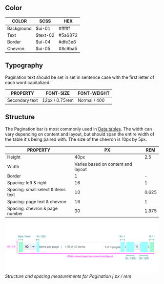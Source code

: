 ## Color

| COLOR          | SCSS    | HEX         |
|----------------|---------|-------------|
| Background     | $ui-01  | #ffffff     |
| Text           | $text-02| #5a6872     |
| Border         | $ui-04  | #dfe3e6     |
| Chevron        | $ui-05  | #8c9ba5     |

## Typography

Pagination text should be set in set in sentence case with the first letter of each word capitalized.

| PROPERTY       | FONT-SIZE      | FONT-WEIGHT |
|------------------|-----------------|--------------|
| Secondary text   | 12px / 0.75rem  | Normal / 400 |

## Structure

The Pagination bar is most commonly used in [Data tables](/components/data-table). The width can vary depending on content and layout, but should span the entire width of the table it's being paired with. The size of the chevron is 10px by 5px.

| PROPERTY                           | PX        | REM   |
|------------------------------------|-----------|-------|
| Height                             | 40px      | 2.5   |
| Width                              | Varies based on content and layout | |
| Border                             | 1         | -     |
| Spacing: left & right              | 16        | 1     |
| Spacing: small select & items text | 10        | 0.625  |
| Spacing: page text & chevron       | 16        | 1     |
| Spacing: chevron & page number     | 30        | 1.875 |

![Structure and spacing for pagination](images/pagination-style-1.png)
_Structure and spacing measurements for Pagination | px / rem_
